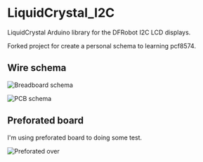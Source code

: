 # LiquidCrystal_I2C
LiquidCrystal Arduino library for the DFRobot I2C LCD displays.

Forked project for create a personal schema to learning pcf8574. 

## Wire schema

![Breadboard schema](https://github.com/xreef/LiquidCrystal_I2C/blob/master/resources/SchemaLCD_i2c_bb.png)

![PCB schema](https://github.com/xreef/LiquidCrystal_I2C/blob/master/resources/SchemaLCD_i2c_pcb.png)

## Preforated board
I'm using preforated board to doing some test.

![Preforated over](https://github.com/xreef/LiquidCrystal_I2C/blob/master/resources/preforatedUp.jpg)
